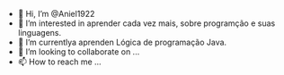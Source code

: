 - 👋 Hi, I’m @Aniel1922
- 👀 I’m interested in aprender cada vez mais, sobre programção e suas linguagens.    
- 🌱 I’m currentlya aprenden Lógica de programação Java.
- 💞️ I’m looking to collaborate on ...   
- 📫 How to reach me ...  
        
<!---
Aniel1922/Aniel1922 is a ✨ special ✨ repository because its `README.md` (this file) appears on your GitHub profile. 
You can click the Preview link to take a look at your changes.
--  ->
